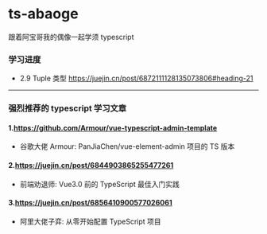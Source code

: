 # ts-abaoge

跟着阿宝哥我的偶像一起学须 typescript

### 学习进度

- 2.9 Tuple 类型
  https://juejin.cn/post/6872111128135073806#heading-21

---

### 强烈推荐的 typescript 学习文章

#### 1.https://github.com/Armour/vue-typescript-admin-template

- 谷歌大佬 Armour: PanJiaChen/vue-element-admin 项目的 TS 版本

#### 2.https://juejin.cn/post/6844903865255477261

- 前端劝退师: Vue3.0 前的 TypeScript 最佳入门实践

#### 3.https://juejin.cn/post/6856410900577026061

- 阿里大佬子弈: 从零开始配置 TypeScript 项目
